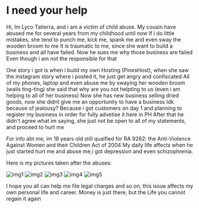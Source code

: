 # I need your help
Hi, Im Lyco Tatierra, and i am a victim of child abuse.
My cousin have abused me for several years from my childhood until now
If i do little mistakes, she tend to punch me, kick me, spank me and even sway the wooden broom to me
It is traumatic to me, since she want to build a business and all have failed. Now he sues me why those business are failed
Even though i am not the responsible for that

One story i got is when i build my own Hosting (PinesHost), when she saw the instagram story where i posted it, he just get angry and confiscated
All of my phones, laptop and even abuse me by swaying her wooden broom (walis ting-ting) she said that why are you not helpting to us (even i am helping to all of her business)
Now she has new business selling dried goods, now she didnt give me an opportunity to have a business
Idk because of jealousy? Because i got customers on day 1 and planning to register my business in order for fully advetise it here in PH
After that he didn't agree what im saying, she just not be open to all of my statements, and proceed to hurt me

For info abt me, im 18 years old still quaified for RA 9262: the Anti-Violence Against Women and their Children Act of 2004
My daily life affects when he just started hurt me and abuse me,i got depression and even schizophrenia.

Here is my pictures taken after the abuses:

![img1](https://i.imgur.com/8zca5XW_d.webp)
![img2](https://i.imgur.com/7tPj7ml_d.webp)
![img3](https://i.imgur.com/z2pAmnm_d.webp)
![img4](https://i.imgur.com/fpLcksN_d.webp)
![img5](https://i.imgur.com/FXwlCOk_d.webp)


I hope you all can help me file legal charges and so on, this issue affects my own personal life and career.
Money is just there, but the Life you cannot regain it again
